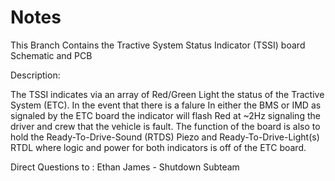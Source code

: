 # Notes

This Branch Contains the Tractive System Status Indicator (TSSI) board Schematic and PCB

Description:

The TSSI indicates via an array of Red/Green Light the status of the Tractive System (ETC).
In the event that there is a falure In either the BMS or IMD as signaled by the ETC
board the indicator will flash Red at ~2Hz signaling the driver and crew that the vehicle
is fault. The function of the board is also to hold the Ready-To-Drive-Sound (RTDS) Piezo and 
Ready-To-Drive-Light(s) RTDL where logic and power for both indicators is off of the ETC board.

Direct Questions to : Ethan James - Shutdown Subteam
